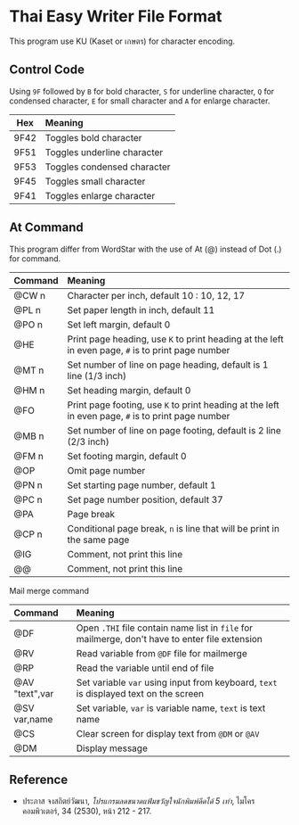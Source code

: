 # Thai Easy Writer File Format

This program use KU (Kaset or เกษตร) for character encoding.



## Control Code

Using `9F` followed by `B` for bold character, `S` for underline character, `Q` for condensed character, `E` for small character and `A` for enlarge character.

| Hex  |            Meaning            |
|:----:|:----------------------------- |
| 9F42 | Toggles bold character        |
| 9F51 | Toggles underline character   |
| 9F53 | Toggles condensed character   |
| 9F45 | Toggles small character       |
| 9F41 | Toggles enlarge character     |

## At Command

This program differ from WordStar with the use of At (@) instead of Dot (.) for command.

|   Command    |                       Meaning                       |
|:-------------|:----------------------------------------------------|
| @CW n        | Character per inch, default 10 : 10, 12, 17         |
| @PL n        | Set paper length in inch, default 11                |
| @PO n        | Set left margin, default 0                          |
| @HE <text>   | Print page heading, use `K` to print heading at the left in even page, `#` is to print page number |
| @MT n        | Set number of line on page heading, default is 1 line (1/3 inch) |
| @HM n        | Set heading margin, default 0                       |
| @FO <text>   | Print page footing, use `K` to print heading at the left in even page, `#` is to print page number |
| @MB n        | Set number of line on page footing, default is 2 line (2/3 inch) |
| @FM n        | Set footing margin, default 0                       |
| @OP          | Omit page number                                    |
| @PN n        | Set starting page number, default 1                 |
| @PC n        | Set page number position, default 37                |
| @PA          | Page break                                          |
| @CP n        | Conditional page break, `n` is line that will be print in the same page |
| @IG          | Comment, not print this line                        |
| @@           | Comment, not print this line                        |

Mail merge command

|   Command    |                       Meaning                       |
|:-------------|:----------------------------------------------------|
| @DF          | Open `.THI` file contain name list in `file` for mailmerge, don't have to enter file extension |
| @RV          | Read variable from `@DF` file for mailmerge         |
| @RP          | Read the variable until end of file                 |
| @AV "text",var | Set variable `var` using input from keyboard, `text` is displayed text on the screen |
| @SV var,name | Set variable, `var` is variable name, `text` is text name |
| @CS          | Clear screen for display text from `@DM` or `@AV`   |
| @DM <text>   | Display message                                     |

## Reference
* ประภาส จงสถิตย์วัฒนา, *โปรแกรมลดขนาดแฟ้มขวัญใจนักพิมพ์ดีดได้ 5 เท่า*, ไมโครคอมพิวเตอร์, 34 (2530), หน้า 212 - 217.
